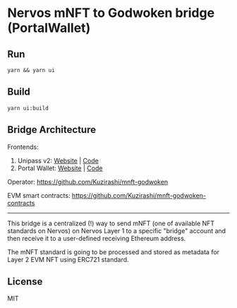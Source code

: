 # Nervos mNFT to Godwoken bridge (PortalWallet)

## Run

```
yarn && yarn ui
```

## Build

```
yarn ui:build
```

## Bridge Architecture

Frontends:
1. Unipass v2: [Website](https://mnft.nervosdao.community/) | [Code](https://github.com/Kuzirashi/mnft-bridge-frontend)
2. Portal Wallet: [Website](https://mnft-pw.nervosdao.community) | [Code](https://github.com/Kuzirashi/mnft-bridge-frontend-react)

Operator: https://github.com/Kuzirashi/mnft-godwoken

EVM smart contracts: https://github.com/Kuzirashi/mnft-godwoken-contracts

---

This bridge is a centralized (!) way to send mNFT (one of available NFT standards on Nervos) on Nervos Layer 1 to a specific "bridge" account and then receive it to a user-defined receiving Ethereum address.

The mNFT standard is going to be processed and stored as metadata for Layer 2 EVM NFT using ERC721 standard.

## License

MIT
